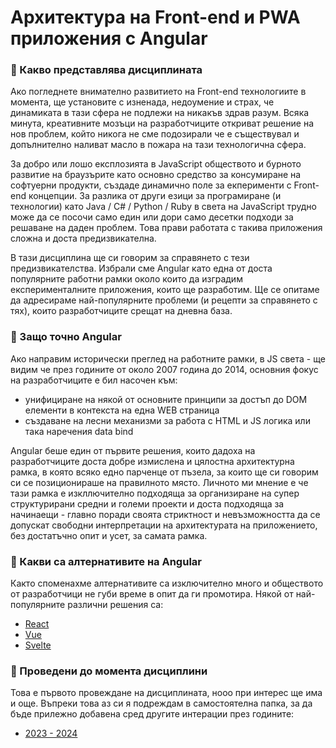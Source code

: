 # Архитектура на Front-end и PWA приложения с Angular

### 🚀 Какво представлява дисциплината
Ако погледнете внимателно развитието на Front-end технологиите в момента, ще установите с изненада, недоумение и страх, че динамиката в тази сфера не подлежи на никакъв здрав разум. Всяка минута, креативните мозъци на разработчиците откриват решение на нов проблем, който никога не сме подозирали че е съществувал и допълнително наливат масло в пожара на тази технологична сфера. 

За добро или лошо експлозията в JavaScript обществото и бурното развитие на браузърите като основно средство за консумиране на софтуерни продукти, създаде динамично поле за екперименти с Front-end концепции. За разлика от други езици за програмиране (и технологии) като Java / C# / Python / Ruby в света на JavaScript трудно може да се посочи само един или дори само десетки подходи за решаване на даден проблем. Това прави работата с такива приложения сложна и доста предизвикателна. 

В тази дисциплина ще си говорим за справянето с тези предизвикателства. Избрали сме Angular като една от доста популярните работни рамки около които да изградим експерименталните приложения, които ще разработим. Ще се опитаме да адресираме най-популярните проблеми (и рецепти за справянето с тях), които разработчиците срещат на дневна база.

### 🚀 Защо точно Angular
Ако направим исторически преглед на работните рамки, в JS света - ще видим че през годините от около 2007 година до 2014, основния фокус на разработчиците е бил насочен към: 
- унифициране на някой от основните принципи за достъп до DOM елементи в контекста на една WEB страница
- създаване на лесни механизми за работа с HTML и JS логика или така наречения data bind

Angular беше един от първите решения, които дадоха на разработчиците доста добре измислена и цялостна архитектурна рамка, в която всяко едно парченце от пъзела, за които ще си говорим си се позиционираше на правилното място. Личното ми мнение е че тази рамка е изкллючително подходяща за организиране на супер структурирани средни и големи проекти и доста подходяща за начинаещи - главно поради своята стриктност и невъзможността да се допускат свободни интерпретации на архитектурата на приложението, без достатъчно опит и усет, за самата рамка.

### 🚀 Какви са алтернативите на Angular
Както споменахме алтернативите са изключително много и обществото от разработчици не губи време в опит да ги промотира. Някой от най-популярните различни решения са:
- [React](https://react.dev/) 
- [Vue](https://vuejs.org/)
- [Svelte](https://svelte.dev/)

### 🚀 Проведени до момента дисциплини
Това е първото провеждане на дисциплината, нооо при интерес ще има и още. Въпреки това аз си я подреждам в самостоятелна папка, за да бъде прилежно добавена сред другите интерации през годините:
- [2023 - 2024](./23-24/)